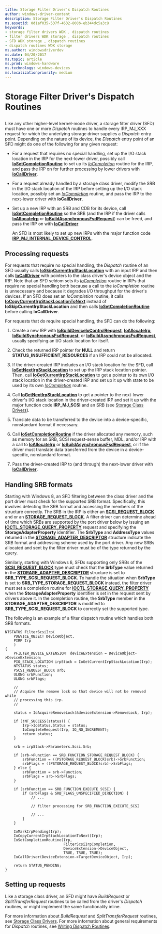 ```yaml
---
title: Storage Filter Driver's Dispatch Routines
author: windows-driver-content
description: Storage Filter Driver's Dispatch Routines
ms.assetid: 0d1af035-537f-4632-800b-eb344dc5a3c8
keywords:
- storage filter drivers WDK , dispatch routines
- filter drivers WDK storage , dispatch routines
- SFD WDK storage , dispatch routines
- dispatch routines WDK storage
ms.author: windowsdriverdev
ms.date: 04/20/2017
ms.topic: article
ms.prod: windows-hardware
ms.technology: windows-devices
ms.localizationpriority: medium
---
```


# Storage Filter Driver's Dispatch Routines


## <span id="ddk_storage_filter_drivers_dispatch_routines_kg"></span><span id="DDK_STORAGE_FILTER_DRIVERS_DISPATCH_ROUTINES_KG"></span>


Like any other higher-level kernel-mode driver, a storage filter driver (SFD) must have one or more *Dispatch* routines to handle every IRP\_MJ\_XXX request for which the underlying storage driver supplies a *Dispatch* entry point. Depending on the nature of its device, the *Dispatch* entry point of an SFD might do one of the following for any given request:

-   For a request that requires no special handling, set up the I/O stack location in the IRP for the next-lower driver, possibly call [**IoSetCompletionRoutine**](https://msdn.microsoft.com/library/windows/hardware/ff549679) to set up its [*IoCompletion*](https://msdn.microsoft.com/library/windows/hardware/ff548354) routine for the IRP, and pass the IRP on for further processing by lower drivers with [**IoCallDriver**](https://msdn.microsoft.com/library/windows/hardware/ff548336).

-   For a request already handled by a storage class driver, modify the SRB in the I/O stack location of the IRP before setting up the I/O stack location, possibly set an [*IoCompletion*](https://msdn.microsoft.com/library/windows/hardware/ff548354) routine, and pass the IRP to the next-lower driver with [**IoCallDriver**](https://msdn.microsoft.com/library/windows/hardware/ff548336).

-   Set up a new IRP with an SRB and CDB for its device, call [**IoSetCompletionRoutine**](https://msdn.microsoft.com/library/windows/hardware/ff549679) so the SRB (and the IRP if the driver calls [**IoAllocateIrp**](https://msdn.microsoft.com/library/windows/hardware/ff548257) or [**IoBuildAsynchronousFsdRequest**](https://msdn.microsoft.com/library/windows/hardware/ff548310)) can be freed, and pass the IRP on with [**IoCallDriver**](https://msdn.microsoft.com/library/windows/hardware/ff548336)

    An SFD is most likely to set up new IRPs with the major function code [**IRP\_MJ\_INTERNAL\_DEVICE\_CONTROL**](https://msdn.microsoft.com/library/windows/hardware/ff550766).

## <span id="Processing_requests"></span><span id="processing_requests"></span><span id="PROCESSING_REQUESTS"></span>Processing requests


For requests that require no special handling, the *Dispatch* routine of an SFD usually calls [**IoSkipCurrentIrpStackLocation**](https://msdn.microsoft.com/library/windows/hardware/ff550355) with an input IRP and then calls [**IoCallDriver**](https://msdn.microsoft.com/library/windows/hardware/ff548336) with pointers to the class driver's device object and the IRP. Note that an SFD seldom sets its [*IoCompletion*](https://msdn.microsoft.com/library/windows/hardware/ff548354) routine in IRPs that require no special handling both because a call to the *IoCompletion* routine is unnecessary and because it degrades I/O throughput for the driver's devices. If an SFD does set an *IoCompletion* routine, it calls [**IoCopyCurrentIrpStackLocationToNext**](https://msdn.microsoft.com/library/windows/hardware/ff548387) instead of **IoSkipCurrentIrpStackLocation** and then calls [**IoSetCompletionRoutine**](https://msdn.microsoft.com/library/windows/hardware/ff549679) before calling **IoCallDriver**.

For requests that do require special handling, the SFD can do the following:

1.  Create a new IRP with [**IoBuildDeviceIoControlRequest**](https://msdn.microsoft.com/library/windows/hardware/ff548318), [**IoAllocateIrp**](https://msdn.microsoft.com/library/windows/hardware/ff548257), [**IoBuildSynchronousFsdRequest**](https://msdn.microsoft.com/library/windows/hardware/ff548330), or [**IoBuildAsynchronousFsdRequest**](https://msdn.microsoft.com/library/windows/hardware/ff548310), usually specifying an I/O stack location for itself.

2.  Check the returned IRP pointer for **NULL** and return **STATUS\_INSUFFICIENT\_RESOURCES** if an IRP could not be allocated.

3.  If the driver-created IRP includes an I/O stack location for the SFD, call [**IoSetNextIrpStackLocation**](https://msdn.microsoft.com/library/windows/hardware/ff550321) to set up the IRP stack location pointer. Then, call [**IoGetCurrentIrpStackLocation**](https://msdn.microsoft.com/library/windows/hardware/ff549174) to get a pointer to its own I/O stack location in the driver-created IRP and set up it up with state to be used by its own [*IoCompletion*](https://msdn.microsoft.com/library/windows/hardware/ff548354) routine.

4.  Call [**IoGetNextIrpStackLocation**](https://msdn.microsoft.com/library/windows/hardware/ff549266) to get a pointer to the next-lower driver's I/O stack location in the driver-created IRP and set it up with the major function code **IRP\_MJ\_SCSI** and an SRB (see [Storage Class Drivers](storage-class-drivers.md)).

5.  Translate data to be transferred to the device into a device-specific, nonstandard format if necessary.

6.  Call [**IoSetCompletionRoutine**](https://msdn.microsoft.com/library/windows/hardware/ff549679) if the driver allocated any memory, such as memory for an SRB, SCSI request-sense buffer, MDL, and/or IRP with a call to [**IoAllocateIrp**](https://msdn.microsoft.com/library/windows/hardware/ff548257) or [**IoBuildAsynchronousFsdRequest**](https://msdn.microsoft.com/library/windows/hardware/ff548310), or if the driver must translate data transferred from the device in a device-specific, nonstandard format.

7.  Pass the driver-created IRP to (and through) the next-lower driver with [**IoCallDriver**](https://msdn.microsoft.com/library/windows/hardware/ff548336).

## <span id="Handling_SRB_formats"></span><span id="handling_srb_formats"></span><span id="HANDLING_SRB_FORMATS"></span>Handling SRB formats


Starting with Windows 8, an SFD filtering between the class driver and the port driver must check for the supported SRB format. Specifically, this involves detecting the SRB format and accessing the members of the structure correctly. The SRB in the IRP is either an [**SCSI\_REQUEST\_BLOCK**](https://msdn.microsoft.com/library/windows/hardware/ff565393) and or an [**STORAGE\_REQUEST\_BLOCK**](https://msdn.microsoft.com/library/windows/hardware/hh451474). A filter driver can determine ahead of time which SRBs are supported by the port driver below by issuing an [**IOCTL\_STORAGE\_QUERY\_PROPERTY**](https://msdn.microsoft.com/library/windows/hardware/ff560590) request and specifying the **StorageAdapterProperty** identifier. The **SrbType** and **AddressType** values returned in the [**STORAGE\_ADAPTER\_DESCRIPTOR**](https://msdn.microsoft.com/library/windows/hardware/ff566346) structure indicate the SRB format and addressing scheme used by the port driver. Any new SRBs allocated and sent by the filter driver must be of the type returned by the query.

Similarly, starting with Windows 8, SFDs supporting only SRBs of the [**SCSI\_REQUEST\_BLOCK**](https://msdn.microsoft.com/library/windows/hardware/ff565393) type must check that the **SrbType** value returned in the [**STORAGE\_ADAPTER\_DESCRIPTOR**](https://msdn.microsoft.com/library/windows/hardware/ff566346) structure is set to **SRB\_TYPE\_SCSI\_REQUEST\_BLOCK**. To handle the situation when **SrbType** is set to **SRB\_TYPE\_STORAGE\_REQUEST\_BLOCK** instead, the filter driver must set a completion routine for [**IOCTL\_STORAGE\_QUERY\_PROPERTY**](https://msdn.microsoft.com/library/windows/hardware/ff560590) when the **StorageAdapterProperty** identifier is set in the request sent by drivers above it. In the completion routine, the **SrbType** member in the **STORAGE\_ADAPTER\_DESCRIPTOR** is modified to **SRB\_TYPE\_SCSI\_REQUEST\_BLOCK** to correctly set the supported type.

The following is an example of a filter dispatch routine which handles both SRB formats.

```ManagedCPlusPlus
NTSTATUS FilterScsiIrp(
    PDEVICE_OBJECT DeviceObject,
    PIRP Irp
    )
{
    PFILTER_DEVICE_EXTENSION  deviceExtension = DeviceObject->DeviceExtension;
    PIO_STACK_LOCATION irpStack = IoGetCurrentIrpStackLocation(Irp);
    NTSTATUS status;
    PSCSI_REQUEST_BLOCK srb;   
    ULONG srbFunction;
    ULONG srbFlags;

    //
    // Acquire the remove lock so that device will not be removed while
    // processing this irp.
    //

    status = IoAcquireRemoveLock(&deviceExtension->RemoveLock, Irp);

    if (!NT_SUCCESS(status)) {
        Irp->IoStatus.Status = status;
        IoCompleteRequest(Irp, IO_NO_INCREMENT);
        return status;
    }

    srb = irpStack->Parameters.Scsi.Srb;
     
    if (srb->Function == SRB_FUNCTION_STORAGE_REQUEST_BLOCK) {
        srbFunction = ((PSTORAGE_REQUEST_BLOCK)srb)->SrbFunction;
        srbFlags = ((PSTORAGE_REQUEST_BLOCK)srb)->SrbFlags;
    } else {
        srbFunction = srb->Function;
        srbFlags = srb->SrbFlags;
    }

    if (srbFunction == SRB_FUNCTION_EXECUTE_SCSI) {
        if (srbFlags & SRB_FLAGS_UNSPECIFIED_DIRECTION) {
            // ...

            // filter processing for SRB_FUNCTION_EXECUTE_SCSI

            // ...
        }
    }

    IoMarkIrpPending(Irp);
    IoCopyCurrentIrpStackLocationToNext(Irp);
    IoSetCompletionRoutine(Irp,
                           FilterScsiIrpCompletion,
                           DeviceExtension->DeviceObject,
                           TRUE, TRUE, TRUE);
    IoCallDriver(DeviceExtension->TargetDeviceObject, Irp);

    return STATUS_PENDING; 
}
```

## <span id="Setting_up_requests"></span><span id="setting_up_requests"></span><span id="SETTING_UP_REQUESTS"></span>Setting up requests


Like a storage class driver, an SFD might have *BuildRequest* or *SplitTransferRequest* routines to be called from the driver's *Dispatch* routines, or might implement the same functionality inline.

For more information about *BuildRequest* and *SplitTransferRequest* routines, see [Storage Class Drivers](storage-class-drivers.md). For more information about general requirements for *Dispatch* routines, see [Writing Dispatch Routines](https://msdn.microsoft.com/library/windows/hardware/ff566407).

 

 




